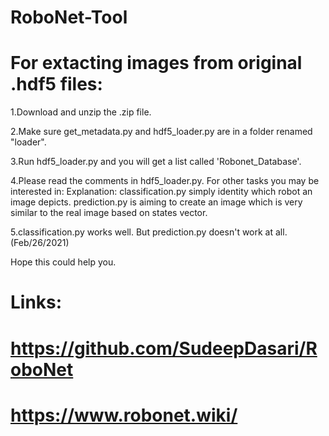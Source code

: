 # RoboNet-Tool

# For extacting images from original .hdf5 files:
1.Download and unzip the .zip file.

2.Make sure get_metadata.py and hdf5_loader.py are in a folder renamed "loader".

3.Run hdf5_loader.py and you will get a list called 'Robonet_Database'.

4.Please read the comments in hdf5_loader.py.
For other tasks you may be interested in: 
Explanation: classification.py simply identity which robot an image depicts. prediction.py is aiming to create an image which is very similar to the real image based on states vector.

5.classification.py works well. But prediction.py doesn't work at all.(Feb/26/2021) 

Hope this could help you.

# Links:
# https://github.com/SudeepDasari/RoboNet
# https://www.robonet.wiki/
